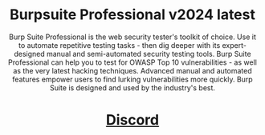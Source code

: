 # <h1 align="center"> Burpsuite Professional v2024 latest </h1>

<p align="center"> Burp Suite Professional is the web security tester's toolkit of choice. Use it to automate repetitive testing tasks - then dig deeper with its expert-designed manual and semi-automated security testing tools. Burp Suite Professional can help you to test for OWASP Top 10 vulnerabilities - as well as the very latest hacking techniques. Advanced manual and automated features empower users to find lurking vulnerabilities more quickly. Burp Suite is designed and used by the industry's best.</p>


<h1 align="center">

[Discord](https://discord.com/users/822475459500834877/)
 </h1>
 
<br></br>


 
